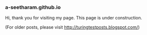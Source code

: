 ### a-seetharam.github.io

Hi, thank you for visiting my page. 
This page is under construction.

(For older posts, please visit http://turingtestposts.blogspot.com/)
